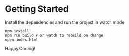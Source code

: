 # Getting Started
Install the dependencies and run the project in watch mode
```
npm install
npm run build # or watch to rebuild on change
open index.html
```


Happy Coding!